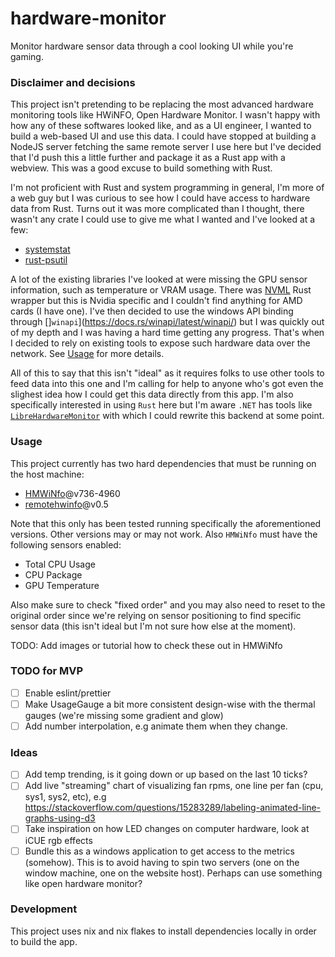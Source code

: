 # hardware-monitor

Monitor hardware sensor data through a cool looking UI while you're gaming.

### Disclaimer and decisions
This project isn't pretending to be replacing the most advanced hardware monitoring tools like HWiNFO, Open Hardware Monitor. I wasn't happy with how any of these softwares looked like, and as a UI engineer, I wanted to build a web-based UI and use this data. I could have stopped at building a NodeJS server fetching the same remote server I use here but I've decided that I'd push this a little further and package it as a Rust app with a webview. This was a good excuse to build something with Rust.

I'm not proficient with Rust and system programming in general, I'm more of a web guy but I was curious to see how I could have access to hardware data from Rust. Turns out it was more complicated than I thought, there wasn't any crate I could use to give me what I wanted and I've looked at a few:

- [systemstat](https://github.com/valpackett/systemstat)
- [rust-psutil](https://github.com/rust-psutil/rust-psutil)

A lot of the existing libraries I've looked at were missing the GPU sensor information, such as temperature or VRAM usage. There was [NVML](https://docs.rs/nvml-wrapper/latest/nvml_wrapper/) Rust wrapper but this is Nvidia specific and I couldn't find anything for AMD cards (I have one). I've then decided to use the windows API binding through []`winapi`](https://docs.rs/winapi/latest/winapi/) but I was quickly out of my depth and I was having a hard time getting any progress. That's when I decided to rely on existing tools to expose such hardware data over the network. See [Usage](#usage) for more details.

All of this to say that this isn't "ideal" as it requires folks to use other tools to feed data into this one and I'm calling for help to anyone who's got even the slighest idea how I could get this data directly from this app. I'm also specifically interested in using `Rust` here but I'm aware `.NET` has tools like [`LibreHardwareMonitor`](https://github.com/LibreHardwareMonitor/LibreHardwareMonitor) with which I could rewrite this backend at some point.

### Usage

This project currently has two hard dependencies that must be running on the host machine:

- [HMWiNfo](https://www.hwinfo.com/download/)@v736-4960
- [remotehwinfo](https://github.com/Demion/remotehwinfo)@v0.5

Note that this only has been tested running specifically the aforementioned versions. Other versions may or may not work.
Also `HMWiNfo` must have the following sensors enabled:

- Total CPU Usage
- CPU Package
- GPU Temperature

Also make sure to check "fixed order" and you may also need to reset to the original order since we're relying on sensor positioning to find specific sensor data (this isn't ideal but I'm not sure how else at the moment).

TODO: Add images or tutorial how to check these out in HMWiNfo


### TODO for MVP

- [ ] Enable eslint/prettier
- [ ] Make UsageGauge a bit more consistent design-wise with the thermal gauges (we're missing some gradient and glow)
- [ ] Add number interpolation, e.g animate them when they change.

### Ideas

- [ ] Add temp trending, is it going down or up based on the last 10 ticks?
- [ ] Add live "streaming" chart of visualizing fan rpms, one line per fan (cpu, sys1, sys2, etc), e.g https://stackoverflow.com/questions/15283289/labeling-animated-line-graphs-using-d3
- [ ] Take inspiration on how LED changes on computer hardware, look at iCUE rgb effects
- [ ] Bundle this as a windows application to get access to the metrics (somehow). This is to avoid having to spin two servers (one on the window machine, one on the website host). Perhaps can use something like open hardware monitor?

### Development

This project uses nix and nix flakes to install dependencies locally in order to build the app.
